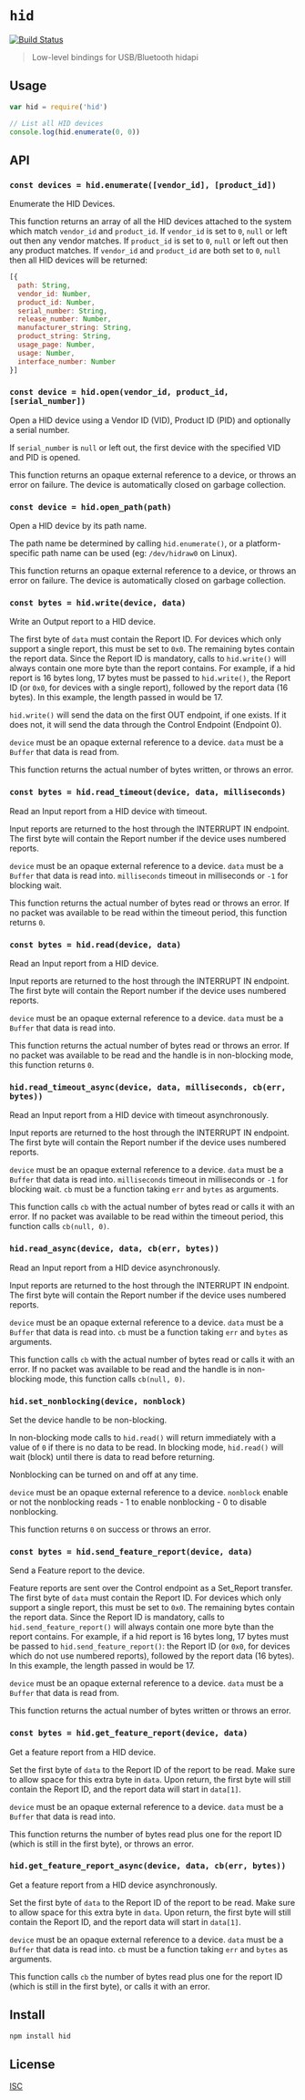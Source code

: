 # `hid`

[![Build Status](https://travis-ci.org/Hyperdivision/hid.svg?branch=master)](https://travis-ci.org/Hyperdivision/hid)

> Low-level bindings for USB/Bluetooth hidapi

## Usage

```js
var hid = require('hid')

// List all HID devices
console.log(hid.enumerate(0, 0))
```

## API

### `const devices = hid.enumerate([vendor_id], [product_id])`

Enumerate the HID Devices.

This function returns an array of all the HID devices
attached to the system which match `vendor_id` and `product_id`.
If `vendor_id` is set to `0`, `null` or left out then any vendor matches.
If `product_id` is set to `0`, `null` or left out then any product matches.
If `vendor_id` and `product_id` are both set to `0`, `null` then
all HID devices will be returned:

```js
[{
  path: String,
  vendor_id: Number,
  product_id: Number,
  serial_number: String,
  release_number: Number,
  manufacturer_string: String,
  product_string: String,
  usage_page: Number,
  usage: Number,
  interface_number: Number
}]
```

### `const device = hid.open(vendor_id, product_id, [serial_number])`

Open a HID device using a Vendor ID (VID), Product ID
(PID) and optionally a serial number.

If `serial_number` is `null` or left out, the first device with the
specified VID and PID is opened.

This function returns an opaque external reference to a device, or throws an
error on failure. The device is automatically closed on garbage collection.

### `const device = hid.open_path(path)`

Open a HID device by its path name.

The path name be determined by calling `hid.enumerate()`, or a
platform-specific path name can be used (eg: `/dev/hidraw0` on
Linux).

This function returns an opaque external reference to a device, or throws an
error on failure. The device is automatically closed on garbage collection.

### `const bytes = hid.write(device, data)`

Write an Output report to a HID device.

The first byte of `data` must contain the Report ID. For
devices which only support a single report, this must be set
to `0x0`. The remaining bytes contain the report data. Since
the Report ID is mandatory, calls to `hid.write()` will always
contain one more byte than the report contains. For example,
if a hid report is 16 bytes long, 17 bytes must be passed to
`hid.write()`, the Report ID (or `0x0`, for devices with a
single report), followed by the report data (16 bytes). In
this example, the length passed in would be 17.

`hid.write()` will send the data on the first OUT endpoint, if
one exists. If it does not, it will send the data through
the Control Endpoint (Endpoint 0).

`device` must be an opaque external reference to a device.
`data` must be a `Buffer` that data is read from.

This function returns the actual number of bytes written, or throws an error.

### `const bytes = hid.read_timeout(device, data, milliseconds)`

Read an Input report from a HID device with timeout.

Input reports are returned
to the host through the INTERRUPT IN endpoint. The first byte will
contain the Report number if the device uses numbered reports.

`device` must be an opaque external reference to a device.
`data` must be a `Buffer` that data is read into.
`milliseconds` timeout in milliseconds or `-1` for blocking wait.

This function returns the actual number of bytes read or throws an error.
If no packet was available to be read within
the timeout period, this function returns `0`.

### `const bytes = hid.read(device, data)`

Read an Input report from a HID device.

Input reports are returned
to the host through the INTERRUPT IN endpoint. The first byte will
contain the Report number if the device uses numbered reports.

`device` must be an opaque external reference to a device.
`data` must be a `Buffer` that data is read into.

This function returns the actual number of bytes read or throws an error.
If no packet was available to be read and
the handle is in non-blocking mode, this function returns `0`.

### `hid.read_timeout_async(device, data, milliseconds, cb(err, bytes))`

Read an Input report from a HID device with timeout asynchronously.

Input reports are returned
to the host through the INTERRUPT IN endpoint. The first byte will
contain the Report number if the device uses numbered reports.

`device` must be an opaque external reference to a device.
`data` must be a `Buffer` that data is read into.
`milliseconds` timeout in milliseconds or `-1` for blocking wait.
`cb` must be a function taking `err` and `bytes` as arguments.

This function calls `cb` with the actual number of bytes read or
calls it with an error.
If no packet was available to be read within
the timeout period, this function calls `cb(null, 0)`.

### `hid.read_async(device, data, cb(err, bytes))`

Read an Input report from a HID device asynchronously.

Input reports are returned
to the host through the INTERRUPT IN endpoint. The first byte will
contain the Report number if the device uses numbered reports.

`device` must be an opaque external reference to a device.
`data` must be a `Buffer` that data is read into.
`cb` must be a function taking `err` and `bytes` as arguments.

This function calls `cb` with the actual number of bytes read or
calls it with an error.
If no packet was available to be read and
the handle is in non-blocking mode, this function calls `cb(null, 0)`.

### `hid.set_nonblocking(device, nonblock)`

Set the device handle to be non-blocking.

In non-blocking mode calls to `hid.read()` will return
immediately with a value of `0` if there is no data to be
read. In blocking mode, `hid.read()` will wait (block) until
there is data to read before returning.

Nonblocking can be turned on and off at any time.

`device` must be an opaque external reference to a device.
`nonblock` enable or not the nonblocking reads
	 - 1 to enable nonblocking
	 - 0 to disable nonblocking.

This function returns `0` on success or throws an error.

### `const bytes = hid.send_feature_report(device, data)`

Send a Feature report to the device.

Feature reports are sent over the Control endpoint as a
Set_Report transfer.  The first byte of `data` must
contain the Report ID. For devices which only support a
single report, this must be set to `0x0`. The remaining bytes
contain the report data. Since the Report ID is mandatory,
calls to `hid.send_feature_report()` will always contain one
more byte than the report contains. For example, if a hid
report is 16 bytes long, 17 bytes must be passed to
`hid.send_feature_report()`: the Report ID (or `0x0`, for
devices which do not use numbered reports), followed by the
report data (16 bytes). In this example, the length passed
in would be 17.

`device` must be an opaque external reference to a device.
`data` must be a `Buffer` that data is read from.

This function returns the actual number of bytes written or throws an error.

### `const bytes = hid.get_feature_report(device, data)`

Get a feature report from a HID device.

Set the first byte of `data` to the Report ID of the
report to be read.  Make sure to allow space for this
extra byte in `data`. Upon return, the first byte will
still contain the Report ID, and the report data will
start in `data[1]`.

`device` must be an opaque external reference to a device.
`data` must be a `Buffer` that data is read into.

This function returns the number of bytes read plus
one for the report ID (which is still in the first
byte), or throws an error.

### `hid.get_feature_report_async(device, data, cb(err, bytes))`

Get a feature report from a HID device asynchronously.

Set the first byte of `data` to the Report ID of the
report to be read.  Make sure to allow space for this
extra byte in `data`. Upon return, the first byte will
still contain the Report ID, and the report data will
start in `data[1]`.

`device` must be an opaque external reference to a device.
`data` must be a `Buffer` that data is read into.
`cb` must be a function taking `err` and `bytes` as arguments.

This function calls `cb` the number of bytes read plus
one for the report ID (which is still in the first
byte), or calls it with an error.

## Install

```sh
npm install hid
```

## License

[ISC](LICENSE)
